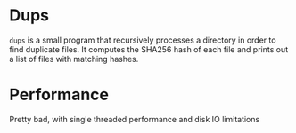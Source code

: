 # Dups

`dups` is a small program that recursively processes a directory in order to find duplicate files.
It computes the SHA256 hash of each file and prints out a list of files with matching hashes.


# Performance

Pretty bad, with single threaded performance and disk IO limitations
